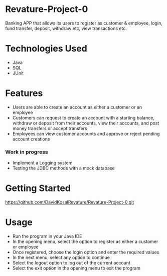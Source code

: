 # Revature-Project-0

Banking APP that allows its users to register as customer & employee, login, fund transfer, deposit, withdraw etc, view transactions etc.

# Technologies Used
* Java
* SQL
* JUnit

# Features
* Users are able to create an account as either a customer or an employee
* Customers can request to create an account with a starting balance, withdraw or deposit from their accounts, view their accounts, and post money transfers or accept transfers
* Employees can view customer accounts and approve or reject pending account creations

### Work in progress
* Implement a Logging system
* Testing the JDBC methods with a mock database

# Getting Started
https://github.com/DavidKosalRevature/Revature-Project-0.git

# Usage
* Run the program in your Java IDE
* In the opening menu, select the option to register as either a customer or employee
* Once registered, choose the login option and enter the required values
* In the next menu, select any option to continue
* Select the logout option to log out of the current account
* Select the exit option in the opening menu to exit the program
